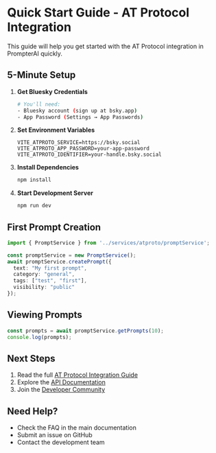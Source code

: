 # Quick Start Guide - AT Protocol Integration

This guide will help you get started with the AT Protocol integration in PrompterAI quickly.

## 5-Minute Setup

1. **Get Bluesky Credentials**
   ```bash
   # You'll need:
   - Bluesky account (sign up at bsky.app)
   - App Password (Settings → App Passwords)
   ```

2. **Set Environment Variables**
   ```env
   VITE_ATPROTO_SERVICE=https://bsky.social
   VITE_ATPROTO_APP_PASSWORD=your-app-password
   VITE_ATPROTO_IDENTIFIER=your-handle.bsky.social
   ```

3. **Install Dependencies**
   ```bash
   npm install
   ```

4. **Start Development Server**
   ```bash
   npm run dev
   ```

## First Prompt Creation

```typescript
import { PromptService } from '../services/atproto/promptService';

const promptService = new PromptService();
await promptService.createPrompt({
  text: "My first prompt",
  category: "general",
  tags: ["test", "first"],
  visibility: "public"
});
```

## Viewing Prompts

```typescript
const prompts = await promptService.getPrompts(10);
console.log(prompts);
```

## Next Steps

1. Read the full [AT Protocol Integration Guide](./AT_PROTOCOL_INTEGRATION.md)
2. Explore the [API Documentation](https://atproto.com/docs)
3. Join the [Developer Community](https://bsky.app)

## Need Help?

- Check the FAQ in the main documentation
- Submit an issue on GitHub
- Contact the development team
